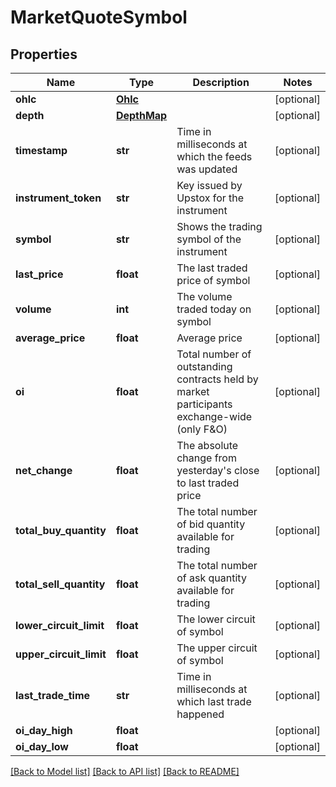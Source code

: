# MarketQuoteSymbol

## Properties
Name | Type | Description | Notes
------------ | ------------- | ------------- | -------------
**ohlc** | [**Ohlc**](Ohlc.md) |  | [optional] 
**depth** | [**DepthMap**](DepthMap.md) |  | [optional] 
**timestamp** | **str** | Time in milliseconds at which the feeds was updated | [optional] 
**instrument_token** | **str** | Key issued by Upstox for the instrument | [optional] 
**symbol** | **str** | Shows the trading symbol of the instrument | [optional] 
**last_price** | **float** | The last traded price of symbol | [optional] 
**volume** | **int** | The volume traded today on symbol | [optional] 
**average_price** | **float** | Average price | [optional] 
**oi** | **float** | Total number of outstanding contracts held by market participants exchange-wide (only F&amp;O) | [optional] 
**net_change** | **float** | The absolute change from yesterday&#x27;s close to last traded price | [optional] 
**total_buy_quantity** | **float** | The total number of bid quantity available for trading | [optional] 
**total_sell_quantity** | **float** | The total number of ask quantity available for trading | [optional] 
**lower_circuit_limit** | **float** | The lower circuit of symbol | [optional] 
**upper_circuit_limit** | **float** | The upper circuit of symbol | [optional] 
**last_trade_time** | **str** | Time in milliseconds at which last trade happened | [optional] 
**oi_day_high** | **float** |  | [optional] 
**oi_day_low** | **float** |  | [optional] 

[[Back to Model list]](../README.md#documentation-for-models) [[Back to API list]](../README.md#documentation-for-api-endpoints) [[Back to README]](../README.md)

